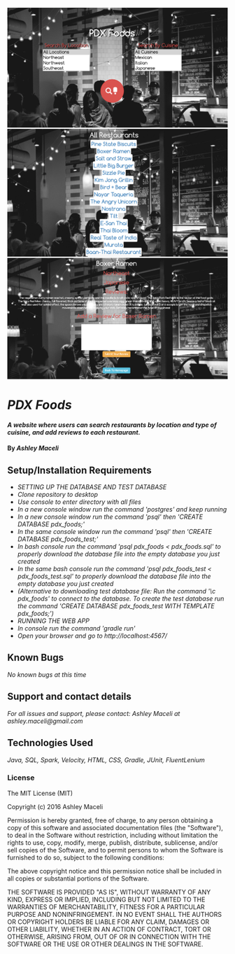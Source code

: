 ![Front Page Search](pdx_foods_1.png)
![Search Results](pdx_foods_2.png)
![Individual Restaurant Page](pdx_foods_3.png)

# _PDX Foods_

#### _A website where users can search restaurants by location and type of cuisine, and add reviews to each restaurant._

#### By _**Ashley Maceli**_

## Setup/Installation Requirements

* _SETTING UP THE DATABASE AND TEST DATABASE_
* _Clone repository to desktop_
* _Use console to enter directory with all files_
* _In a new console window run the command 'postgres' and keep running_
* _In a new console window run the command 'psql' then 'CREATE DATABASE pdx_foods;'_
* _In the same console window run the command 'psql' then 'CREATE DATABASE pdx_foods_test;'_
* _In bash console run the command 'psql pdx_foods < pdx_foods.sql' to properly download the database file into the empty database you just created_
* _In the same bash console run the command 'psql pdx_foods_test < pdx_foods_test.sql' to properly download the database file into the empty database you just created_
* _(Alternative to downloading test database file: Run the command '\c pdx_foods' to connect to the database. To create the test database run the command 'CREATE DATABASE pdx_foods_test WITH TEMPLATE pdx_foods;')_
* _RUNNING THE WEB APP_
* _In console run the command 'gradle run'_
* _Open your browser and go to http://localhost:4567/_

## Known Bugs

_No known bugs at this time_

## Support and contact details

_For all issues and support, please contact:
Ashley Maceli at ashley.maceli@gmail.com_

## Technologies Used

_Java, SQL, Spark, Velocity, HTML, CSS, Gradle, JUnit, FluentLenium_

### License

The MIT License (MIT)

Copyright (c) 2016 Ashley Maceli

Permission is hereby granted, free of charge, to any person obtaining a copy
of this software and associated documentation files (the "Software"), to deal
in the Software without restriction, including without limitation the rights
to use, copy, modify, merge, publish, distribute, sublicense, and/or sell
copies of the Software, and to permit persons to whom the Software is
furnished to do so, subject to the following conditions:

The above copyright notice and this permission notice shall be included in all
copies or substantial portions of the Software.

THE SOFTWARE IS PROVIDED "AS IS", WITHOUT WARRANTY OF ANY KIND, EXPRESS OR
IMPLIED, INCLUDING BUT NOT LIMITED TO THE WARRANTIES OF MERCHANTABILITY,
FITNESS FOR A PARTICULAR PURPOSE AND NONINFRINGEMENT. IN NO EVENT SHALL THE
AUTHORS OR COPYRIGHT HOLDERS BE LIABLE FOR ANY CLAIM, DAMAGES OR OTHER
LIABILITY, WHETHER IN AN ACTION OF CONTRACT, TORT OR OTHERWISE, ARISING FROM,
OUT OF OR IN CONNECTION WITH THE SOFTWARE OR THE USE OR OTHER DEALINGS IN THE
SOFTWARE.
